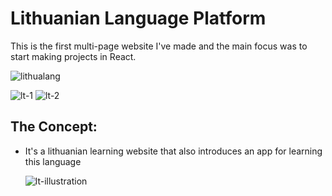 # Lithuanian Language Platform 

This is the first multi-page website I've made and the main focus was to start making projects in React.

![lithualang](https://github.com/adelinetr/lithualang/assets/119743518/438b88dc-24c5-4c5c-bcac-572e95236587)

![lt-1](https://github.com/adelinetr/lithualang/assets/119743518/89110fae-ec5f-4245-8e5f-0d39dc2e7cdd)
![lt-2](https://github.com/adelinetr/lithualang/assets/119743518/c96af290-b38e-46bf-b855-5b17938c67c6)

## The Concept:
- It's a lithuanian learning website that also introduces an app for learning this language
  
  ![lt-illustration](https://github.com/adelinetr/lithualang/assets/119743518/a6549af9-9a3e-4ca2-b702-9fed01465572)


